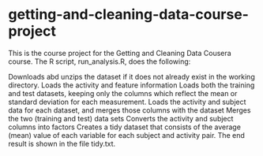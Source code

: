 # getting-and-cleaning-data-course-project
This is the course project for the Getting and Cleaning Data Cousera course. The R script, run_analysis.R, does the following:

Downloads abd unzips the dataset if it does not already exist in the working directory.
Loads the activity and feature information
Loads both the training and test datasets, keeping only the columns which reflect the mean or standard deviation for each measurement.
Loads the activity and subject data for each dataset, and merges those columns with the dataset
Merges the two (training and test) data sets
Converts the activity and subject columns into factors
Creates a tidy dataset that consists of the average (mean) value of each variable for each subject and activity pair.
The end result is shown in the file tidy.txt. 
